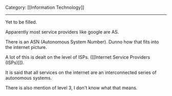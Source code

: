 Category: [[Information Technology]]
___
Yet to be filled. 

Apparently most service providers like google are AS. 

There is an ASN (Autonomous System Number). Dunno how that fits into the internet picture. 

A lot of this is dealt on the level of ISPs. ([[Internet Service Providers (ISPs)]]). 

It is said that all services on the internet are an interconnected series of autonomous systems. 

There is also mention of level 3, I don't know what that means. 

